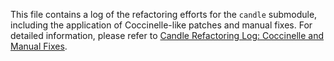 This file contains a log of the refactoring efforts for the `candle` submodule, including the application of Coccinelle-like patches and manual fixes. For detailed information, please refer to [Candle Refactoring Log: Coccinelle and Manual Fixes](./refactoring_logs/candle_coccinelle_refactoring.md).